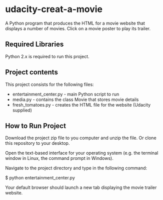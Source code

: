 # udacity-creat-a-movie
A Python program that produces the HTML for a movie website that displays a number of movies. Click on a movie poster to play its trailer.
## Required Libraries
Python 2.x is required to run this project.
## Project contents
This project consists for the following files:

* entertainment_center.py - main Python script to run
* media.py - contains the class Movie that stores movie details
* fresh_tomatoes.py - creates the HTML file for the website (Udacity supplied)

## How to Run Project
Download the project zip file to you computer and unzip the file. Or clone this repository to your desktop.

Open the text-based interface for your operating system (e.g. the terminal window in Linux, the command prompt in Windows).

Navigate to the project directory and type in the following command:


$
python entertainment_center.py 


Your default browser should launch a new tab displaying the movie trailer website.
